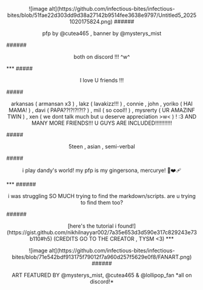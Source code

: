 <p align="center">![image alt](https://github.com/infectious-bites/infectious-bites/blob/51fae22d303dd9d38a27142b9514fee3638e9797/Untitled5_20251020175824.png)
######<p align="center">pfp by @cutea465 , banner by @mysterys_mist</p>
######<p align="center">both on discord !!! ^w^</p>
***
##### <p align="center">I love U friends !!!</p>
#####<p align="center">arkansas ( armansan x3 ) , lakz ( lavakizz!!! ) , connie , john , yoriko ( HAI MAMA! ) , davi ( PAPA??!?!?!?!? ) , mil ( so cool!! ) , mysrerty ( UR AMAZINF TWIN ) , xen ( we dont talk much but u deserve appreciation >w< ) ! :3 AND MANY MORE FRIENDS!!! U   GUYS ARE INCLUDED!!!!!!!!!!!</p>
#####<p align="center">5teen , asian , semi-verbal</p>
#####<p align="center">i play dandy's world! my pfp is my gingersona, mercurye! 🍪❤️‍🩹</p>
***
######<p align="center">i was struggling SO MUCH trying to find the markdown/scripts. are u trying to find them too?</p>
######<p align="center">[here's the tutorial i found!](https://gist.github.com/nikhilnayyar002/7a35e653d3d590e317c829243e73b110#h5) (CREDITS GO TO THE CREATOR , TYSM <3)
***
<p align="center">![image alt](https://github.com/infectious-bites/infectious-bites/blob/71e542bdf913175f79012f7a960d257f5629e0f8/FANART.png)
######<p align="center">ART FEATURED BY @mysterys_mist, @cutea465 & @lollipop_fan *all on discord!*</p>
